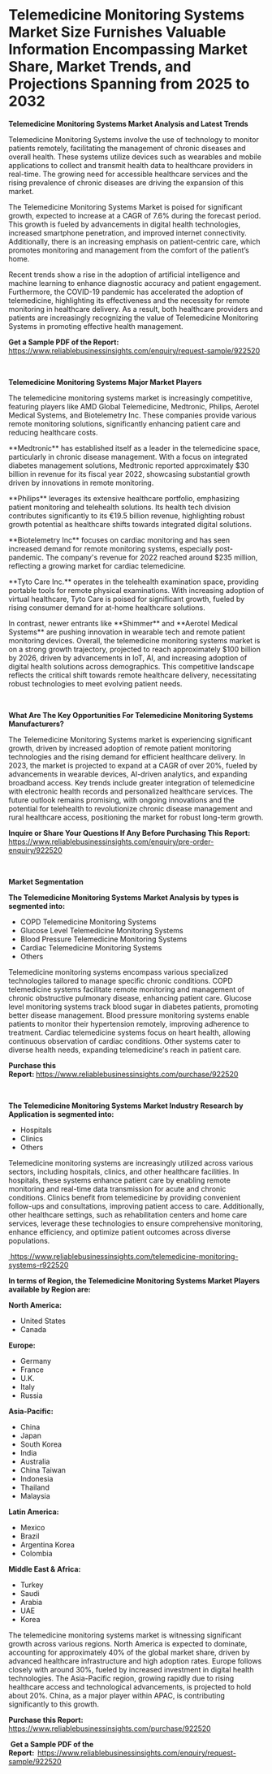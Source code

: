 <p><h1>Telemedicine Monitoring Systems Market Size Furnishes Valuable Information Encompassing Market Share, Market Trends, and Projections Spanning from 2025 to 2032</h1></p><p><strong>Telemedicine Monitoring Systems Market Analysis and Latest Trends</strong></p>
<p><p>Telemedicine Monitoring Systems involve the use of technology to monitor patients remotely, facilitating the management of chronic diseases and overall health. These systems utilize devices such as wearables and mobile applications to collect and transmit health data to healthcare providers in real-time. The growing need for accessible healthcare services and the rising prevalence of chronic diseases are driving the expansion of this market.</p><p>The Telemedicine Monitoring Systems Market is poised for significant growth, expected to increase at a CAGR of 7.6% during the forecast period. This growth is fueled by advancements in digital health technologies, increased smartphone penetration, and improved internet connectivity. Additionally, there is an increasing emphasis on patient-centric care, which promotes monitoring and management from the comfort of the patient’s home.</p><p>Recent trends show a rise in the adoption of artificial intelligence and machine learning to enhance diagnostic accuracy and patient engagement. Furthermore, the COVID-19 pandemic has accelerated the adoption of telemedicine, highlighting its effectiveness and the necessity for remote monitoring in healthcare delivery. As a result, both healthcare providers and patients are increasingly recognizing the value of Telemedicine Monitoring Systems in promoting effective health management.</p></p>
<p><strong>Get a Sample PDF of the Report:&nbsp;</strong> <a href="https://www.reliablebusinessinsights.com/enquiry/request-sample/922520?utm_campaign=2310&utm_medium=2&utm_source=Github&utm_content=ia&utm_term=18042025&utm_id=telemedicine-monitoring-systems">https://www.reliablebusinessinsights.com/enquiry/request-sample/922520</a></p>
<p>&nbsp;</p>
<p><strong>Telemedicine Monitoring Systems Major Market Players</strong></p>
<p><p>The telemedicine monitoring systems market is increasingly competitive, featuring players like AMD Global Telemedicine, Medtronic, Philips, Aerotel Medical Systems, and Biotelemetry Inc. These companies provide various remote monitoring solutions, significantly enhancing patient care and reducing healthcare costs.</p><p>**Medtronic** has established itself as a leader in the telemedicine space, particularly in chronic disease management. With a focus on integrated diabetes management solutions, Medtronic reported approximately $30 billion in revenue for its fiscal year 2022, showcasing substantial growth driven by innovations in remote monitoring.</p><p>**Philips** leverages its extensive healthcare portfolio, emphasizing patient monitoring and telehealth solutions. Its health tech division contributes significantly to its €19.5 billion revenue, highlighting robust growth potential as healthcare shifts towards integrated digital solutions.</p><p>**Biotelemetry Inc** focuses on cardiac monitoring and has seen increased demand for remote monitoring systems, especially post-pandemic. The company's revenue for 2022 reached around $235 million, reflecting a growing market for cardiac telemedicine.</p><p>**Tyto Care Inc.** operates in the telehealth examination space, providing portable tools for remote physical examinations. With increasing adoption of virtual healthcare, Tyto Care is poised for significant growth, fueled by rising consumer demand for at-home healthcare solutions.</p><p>In contrast, newer entrants like **Shimmer** and **Aerotel Medical Systems** are pushing innovation in wearable tech and remote patient monitoring devices. Overall, the telemedicine monitoring systems market is on a strong growth trajectory, projected to reach approximately $100 billion by 2026, driven by advancements in IoT, AI, and increasing adoption of digital health solutions across demographics. This competitive landscape reflects the critical shift towards remote healthcare delivery, necessitating robust technologies to meet evolving patient needs.</p></p>
<p>&nbsp;</p>
<p><strong>What Are The Key Opportunities For Telemedicine Monitoring Systems Manufacturers?</strong></p>
<p><p>The Telemedicine Monitoring Systems market is experiencing significant growth, driven by increased adoption of remote patient monitoring technologies and the rising demand for efficient healthcare delivery. In 2023, the market is projected to expand at a CAGR of over 20%, fueled by advancements in wearable devices, AI-driven analytics, and expanding broadband access. Key trends include greater integration of telemedicine with electronic health records and personalized healthcare services. The future outlook remains promising, with ongoing innovations and the potential for telehealth to revolutionize chronic disease management and rural healthcare access, positioning the market for robust long-term growth.</p></p>
<p><strong>Inquire or Share Your Questions If Any Before Purchasing This Report:</strong> <a href="https://www.reliablebusinessinsights.com/enquiry/pre-order-enquiry/922520?utm_campaign=2310&utm_medium=2&utm_source=Github&utm_content=ia&utm_term=18042025&utm_id=telemedicine-monitoring-systems">https://www.reliablebusinessinsights.com/enquiry/pre-order-enquiry/922520</a></p>
<p>&nbsp;</p>
<p><strong>Market Segmentation</strong></p>
<p><strong>The Telemedicine Monitoring Systems Market Analysis by types is segmented into:</strong></p>
<p><ul><li>COPD Telemedicine Monitoring Systems</li><li>Glucose Level Telemedicine Monitoring Systems</li><li>Blood Pressure Telemedicine Monitoring Systems</li><li>Cardiac Telemedicine Monitoring Systems</li><li>Others</li></ul></p>
<p><p>Telemedicine monitoring systems encompass various specialized technologies tailored to manage specific chronic conditions. COPD telemedicine systems facilitate remote monitoring and management of chronic obstructive pulmonary disease, enhancing patient care. Glucose level monitoring systems track blood sugar in diabetes patients, promoting better disease management. Blood pressure monitoring systems enable patients to monitor their hypertension remotely, improving adherence to treatment. Cardiac telemedicine systems focus on heart health, allowing continuous observation of cardiac conditions. Other systems cater to diverse health needs, expanding telemedicine's reach in patient care.</p></p>
<p><strong>Purchase this Report:&nbsp;</strong><a href="https://www.reliablebusinessinsights.com/purchase/922520?utm_campaign=2310&utm_medium=2&utm_source=Github&utm_content=ia&utm_term=18042025&utm_id=telemedicine-monitoring-systems">https://www.reliablebusinessinsights.com/purchase/922520</a></p>
<p>&nbsp;</p>
<p><strong>The Telemedicine Monitoring Systems Market Industry Research by Application is segmented into:</strong></p>
<p><ul><li>Hospitals</li><li>Clinics</li><li>Others</li></ul></p>
<p><p>Telemedicine monitoring systems are increasingly utilized across various sectors, including hospitals, clinics, and other healthcare facilities. In hospitals, these systems enhance patient care by enabling remote monitoring and real-time data transmission for acute and chronic conditions. Clinics benefit from telemedicine by providing convenient follow-ups and consultations, improving patient access to care. Additionally, other healthcare settings, such as rehabilitation centers and home care services, leverage these technologies to ensure comprehensive monitoring, enhance efficiency, and optimize patient outcomes across diverse populations.</p></p>
<p><a href="https://www.reliablebusinessinsights.com/telemedicine-monitoring-systems-r922520?utm_campaign=2310&utm_medium=2&utm_source=Github&utm_content=ia&utm_term=18042025&utm_id=telemedicine-monitoring-systems">&nbsp;https://www.reliablebusinessinsights.com/telemedicine-monitoring-systems-r922520</a></p>
<p><strong>In terms of Region, the Telemedicine Monitoring Systems Market Players available by Region are:</strong></p>
<p>
    <p> <strong> North America: </strong>
        <ul>
            <li>United States</li>
            <li>Canada</li>
        </ul>
        </p> 
    <p> <strong> Europe: </strong>
        <ul>
            <li>Germany</li>
            <li>France</li>
            <li>U.K.</li>
            <li>Italy</li>
            <li>Russia</li>
        </ul>
        </p> 
    <p> <strong> Asia-Pacific: </strong>
        <ul>
            <li>China</li>
            <li>Japan</li>
            <li>South Korea</li>
            <li>India</li>
            <li>Australia</li>
            <li>China Taiwan</li>
            <li>Indonesia</li>
            <li>Thailand</li>
            <li>Malaysia</li>
        </ul>
        </p> 
    <p> <strong> Latin America: </strong>
        <ul>
            <li>Mexico</li>
            <li>Brazil</li>
            <li>Argentina Korea</li>
            <li>Colombia</li>
        </ul>
        </p> 
    <p> <strong> Middle East & Africa: </strong>
        <ul>
            <li>Turkey</li>
            <li>Saudi</li>
            <li>Arabia</li>
            <li>UAE</li>
            <li>Korea</li>
        </ul>
    </p>
    </p>
<p><p>The telemedicine monitoring systems market is witnessing significant growth across various regions. North America is expected to dominate, accounting for approximately 40% of the global market share, driven by advanced healthcare infrastructure and high adoption rates. Europe follows closely with around 30%, fueled by increased investment in digital health technologies. The Asia-Pacific region, growing rapidly due to rising healthcare access and technological advancements, is projected to hold about 20%. China, as a major player within APAC, is contributing significantly to this growth.</p></p>
<p><strong>Purchase this Report: </strong><a href="https://www.reliablebusinessinsights.com/purchase/922520?utm_campaign=2310&utm_medium=2&utm_source=Github&utm_content=ia&utm_term=18042025&utm_id=telemedicine-monitoring-systems">https://www.reliablebusinessinsights.com/purchase/922520</a></p>
<p>&nbsp;<strong>Get a Sample PDF of the Report:&nbsp;&nbsp;</strong><a href="https://www.reliablebusinessinsights.com/enquiry/request-sample/922520?utm_campaign=2310&utm_medium=2&utm_source=Github&utm_content=ia&utm_term=18042025&utm_id=telemedicine-monitoring-systems">https://www.reliablebusinessinsights.com/enquiry/request-sample/922520</a></p>
<p><strong></strong></p>
<p><p></p><p></p><p></p></p>